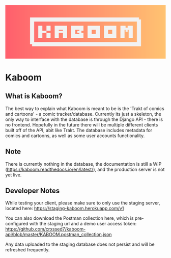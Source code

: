 ![Header](/brand%20assets/KABOOM.png)
<h1><b>Kaboom</b></h1>

## What is Kaboom?
The best way to explain what Kaboom is meant to be is the 'Trakt of comics and cartoons' - a comic tracker/database. Currently its just a skeleton, the only way to interface with the database is through the Django API - there is no frontend. Hopefully in the future there will be multiple different clients built off of the API, abit like Trakt. The database includes metadata for comics and cartoons, as well as some user accounts functionality.

## Note
There is currently nothing in the database, the documentation is still a WIP (https://kaboom.readthedocs.io/en/latest/), and the production server is not yet live.

## Developer Notes

While testing your client, please make sure to only use the staging server, located here: https://staging-kaboom.herokuapp.com/v1

You can also download the Postman collection here, which is pre-configured with the staging url and a demo user access token: https://github.com/crxssed7/kaboom-api/blob/master/KABOOM.postman_collection.json

Any data uploaded to the staging database does not persist and will be refreshed frequently.
